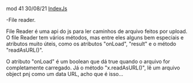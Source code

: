 mod 41                                              30/08/21
[IndexJs](../IndexJs.md)

-File reader.

   File Reader é uma api do js para ler caminhos de arquivo
feitos por upload. 
   O file Reader tem vários métodos, mas entre eles alguns
bem especiais e atributos muito úteis, como os atributos
"onLoad", "result" e o método "readAsURL()".

   O atributo "onLoad" é um boolean que dá true quando o
arquivo for completamente carregado.
   Já o método "x.readAsURL()", lê um arquivo object pnj
   como um data URL, acho que é isso...
